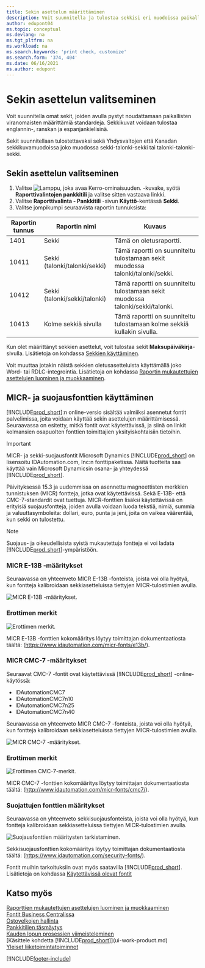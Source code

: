 ```yaml
---
title: Sekin asettelun määrittäminen
description: Voit suunnitella ja tulostaa sekkisi eri muodoissa paikallisten viranomaisten säätämiä standardinmukaisia vaatimuksia noudattaen.
author: edupont04
ms.topic: conceptual
ms.devlang: na
ms.tgt_pltfrm: na
ms.workload: na
ms.search.keywords: 'print check, customize'
ms.search.form: '374, 404'
ms.date: 06/16/2021
ms.author: edupont
---
```

# Sekin asettelun valitseminen

Voit suunnitella omat sekit, joiden avulla pystyt noudattamaan paikallisten viranomaisten määrittämiä standardeja. Sekkikuvat voidaan tulostaa englannin-, ranskan ja espanjankielisinä.

Sekit suunnitellaan tulostettavaksi sekä Yhdysvaltojen että Kanadan sekkikuvamuodoissa joko muodossa sekki-talonki-sekki tai talonki-talonki-sekki.

## Sekin asettelun valitseminen

1. Valitse ![Lamppu, joka avaa Kerro-ominaisuuden.](media/ui-search/search_small.png "Kerro, mitä haluat tehdä") -kuvake, syötä **Raporttivalintojen pankkitili** ja valitse sitten vastaava linkki.
2. Valitse **Raporttivalinta - Pankkitili** -sivun **Käyttö**-kentässä **Sekki**.
3. Valitse jompikumpi seuraavista raportin tunnuksista:

| Raportin tunnus | Raportin nimi | Kuvaus |
| --- | --- | --- |
| 1401 |Sekki |Tämä on oletusraportti. |
| 10411 |Sekki (talonki/talonki/sekki) |Tämä raportti on suunniteltu tulostamaan sekit muodossa talonki/talonki/sekki. |
| 10412 |Sekki (talonki/sekki/talonki) |Tämä raportti on suunniteltu tulostamaan sekit muodossa talonki/sekki/talonki. |
| 10413 |Kolme sekkiä sivulla |Tämä raportti on suunniteltu tulostamaan kolme sekkiä kullakin sivulla. |

Kun olet määrittänyt sekkien asettelut, voit tulostaa sekit **Maksupäiväkirja**-sivulla. Lisätietoja on kohdassa [Sekkien käyttäminen](payables-how-work-checks.md).

Voit muuttaa jotakin näistä sekkien oletusasetteluista käyttämällä joko Word- tai RDLC-integrointia. Lisätietoja on kohdassa [Raportin mukautettujen asettelujen luominen ja muokkaaminen](ui-how-create-custom-report-layout.md).

## MICR- ja suojausfonttien käyttäminen
[!INCLUDE[prod_short](includes/prod_short.md)]:n online-versio sisältää valmiiksi asennetut fontit palvelimissa, joita voidaan käyttää sekin asettelujen määrittämisessä. Seuraavassa on esitetty, mitkä fontit ovat käytettävissä, ja siinä on linkit kolmansien osapuolten fonttien toimittajien yksityiskohtaisiin tietoihin.

> [!Important]
> MICR- ja sekki-suojausfontit Microsoft Dynamics [!INCLUDE[prod_short](includes/prod_short.md)] on lisensoitu IDAutomation.com, Inc:n fonttipaketissa. Näitä tuotteita saa käyttää vain Microsoft Dynamicsin osana- ja yhteydessä [!INCLUDE[prod_short](includes/prod_short.md)].

Päivityksessä 15.3 ja uudemmissa on asennettu magneettisten merkkien tunnistuksen (MICR) fontteja, jotka ovat käytettävissä. Sekä E-13B- että CMC-7-standardit ovat tuettuja. MICR-fonttien lisäksi käytettävissä on erityisiä suojausfontteja, joiden avulla voidaan luoda tekstiä, nimiä, summia ja valuuttasymboleita: dollari, euro, punta ja jeni, joita on vaikea väärentää, kun sekki on tulostettu.

> [!NOTE]
> Suojaus- ja oikeudellisista syistä mukautettuja fontteja ei voi ladata [!INCLUDE[prod_short](includes/prod_short.md)]-ympäristöön.

### MICR E-13B -määritykset

Seuraavassa on yhteenveto MICR E-13B -fonteista, joista voi olla hyötyä, kun fontteja kalibroidaan sekkiasetteluissa tiettyjen MICR-tulostimien avulla.

![MICR E-13B -määritykset.](media/font_MICR_E-13B_Specifications.png "MICR E-13B -määritykset")

### Erottimen merkit

![Erottimen merkit.](media/font-micr-letters.png "Erottimen merkit")

MICR E-13B -fonttien kokomääritys löytyy toimittajan dokumentaatiosta täältä: (https://www.idautomation.com/micr-fonts/e13b/).

### MICR CMC-7 -määritykset

Seuraavat CMC-7 -fontit ovat käytettävissä [!INCLUDE[prod_short](includes/prod_short.md)] -online-käytössä:

- IDAutomationCMC7
- IDAutomationCMC7n10
- IDAutomationCMC7n25
- IDAutomationCMC7n40

Seuraavassa on yhteenveto MICR CMC-7 -fonteista, joista voi olla hyötyä, kun fontteja kalibroidaan sekkiasetteluissa tiettyjen MICR-tulostimien avulla.

![MICR CMC-7 -määritykset.](media/font_MICR_CMC-7_Specifications.png "MICR CMC-7 -määritykset")

### Erottimen merkit

![Erottimen CMC-7-merkit.](media/font-cmc7-letters.png "Erottimen CMC-7-merkit")

MICR CMC-7 -fonttien kokomääritys löytyy toimittajan dokumentaatiosta täältä: (http://www.idautomation.com/micr-fonts/cmc7/).

### Suojattujen fonttien määritykset

Seuraavassa on yhteenveto sekkisuojausfonteista, joista voi olla hyötyä, kun fontteja kalibroidaan sekkiasetteluissa tiettyjen MICR-tulostimien avulla.

![Suojausfonttien määritysten tarkistaminen.](media/font_check-security-font_Specifications.png "Suojausfonttien määritysten tarkistaminen")

Sekkisuojausfonttien kokomääritys löytyy toimittajan dokumentaatiosta täältä: (https://www.idautomation.com/security-fonts/).

Fontit muihin tarkoituksiin ovat myös saatavilla [!INCLUDE[prod_short](includes/prod_short.md)]. Lisätietoja on kohdassa [Käytettävissä olevat fontit](ui-fonts.md)

## Katso myös

[Raporttien mukautettujen asettelujen luominen ja muokkaaminen](ui-how-create-custom-report-layout.md)  
[Fontit Business Centralissa](ui-fonts.md)  
[Ostovelkojen hallinta](payables-manage-payables.md)  
[Pankkitilien täsmäytys](bank-manage-bank-accounts.md)   
[Kauden lopun prosessien viimeisteleminen](year-how-complete-period-end-processes.md)  
[Käsittele kohdetta [!INCLUDE[prod_short](includes/prod_short.md)]](ui-work-product.md)  
[Yleiset liiketoimintatoiminnot](ui-across-business-areas.md)


[!INCLUDE[footer-include](includes/footer-banner.md)]